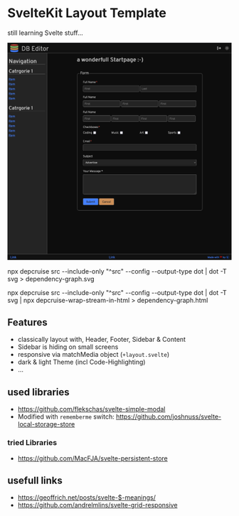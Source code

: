# SvelteKit Layout Template

still learning Svelte stuff...


![screenshot](static/style/img/screenshot.png)

npx depcruise src --include-only "^src" --config --output-type dot | dot -T svg > dependency-graph.svg

npx depcruise src --include-only "^src" --config --output-type dot | dot -T svg | npx depcruise-wrap-stream-in-html  > dependency-graph.html

## Features

- classically layout with, Header, Footer, Sidebar & Content
- Sidebar is hiding on small screens
- responsive via matchMedia object (`+layout.svelte`)
- dark & light Theme (incl Code-Highlighting)
- ...

## used libraries
- https://github.com/flekschas/svelte-simple-modal
- Modified with `rememberme` switch: 
  https://github.com/joshnuss/svelte-local-storage-store


### tried Libraries
- https://github.com/MacFJA/svelte-persistent-store

## usefull links
- https://geoffrich.net/posts/svelte-$-meanings/
- https://github.com/andrelmlins/svelte-grid-responsive

